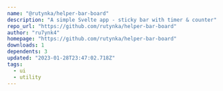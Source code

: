 ```yaml
---
name: "@rutynka/helper-bar-board"
description: "A simple Svelte app - sticky bar with timer & counter"
repo_url: "https://github.com/rutynka/helper-bar-board"
author: "ru7ynk4"
homepage: "https://github.com/rutynka/helper-bar-board"
downloads: 1
dependents: 3
updated: "2023-01-28T23:47:02.718Z"
tags: 
  - ui
  - utility
---
```

